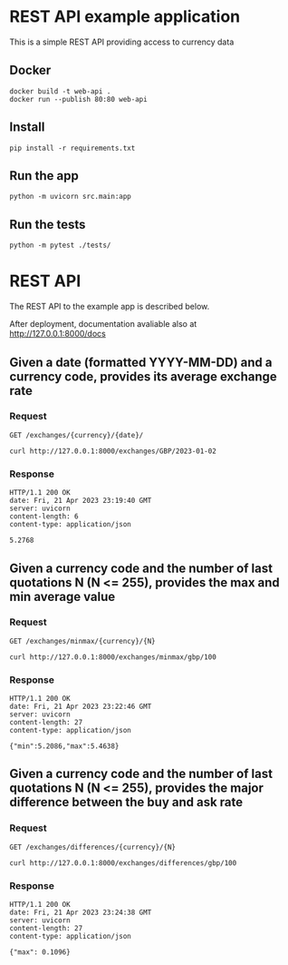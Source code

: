 # REST API example application

This is a simple REST API providing access to currency data

## Docker

    docker build -t web-api .
    docker run --publish 80:80 web-api

## Install

    pip install -r requirements.txt

## Run the app

    python -m uvicorn src.main:app

## Run the tests

    python -m pytest ./tests/

# REST API

The REST API to the example app is described below.

After deployment, documentation avaliable also at http://127.0.0.1:8000/docs

## Given a date (formatted YYYY-MM-DD) and a currency code, provides its average exchange rate

### Request

`GET /exchanges/{currency}/{date}/`

    curl http://127.0.0.1:8000/exchanges/GBP/2023-01-02

### Response

    HTTP/1.1 200 OK
    date: Fri, 21 Apr 2023 23:19:40 GMT
    server: uvicorn
    content-length: 6
    content-type: application/json

    5.2768

## Given a currency code and the number of last quotations N (N <= 255), provides the max and min average value 

### Request

`GET /exchanges/minmax/{currency}/{N}`

    curl http://127.0.0.1:8000/exchanges/minmax/gbp/100

### Response

    HTTP/1.1 200 OK
    date: Fri, 21 Apr 2023 23:22:46 GMT
    server: uvicorn
    content-length: 27
    content-type: application/json

    {"min":5.2086,"max":5.4638}

## Given a currency code and the number of last quotations N (N <= 255), provides the major difference between the buy and ask rate

### Request

`GET /exchanges/differences/{currency}/{N}`

    curl http://127.0.0.1:8000/exchanges/differences/gbp/100

### Response

    HTTP/1.1 200 OK
    date: Fri, 21 Apr 2023 23:24:38 GMT
    server: uvicorn
    content-length: 27
    content-type: application/json

    {"max": 0.1096}
